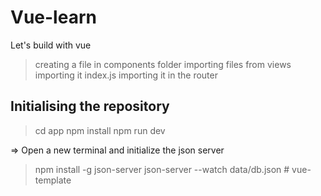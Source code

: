 # Vue-learn
Let's build with vue

>creating a file in components folder
>importing files from views
>importing it index.js
>importing it in the router
## Initialising the repository
> cd app
> npm install
> npm run dev

=> Open a new terminal and initialize the json server
> npm install -g json-server
> json-server --watch data/db.json
#   v u e - t e m p l a t e  
 